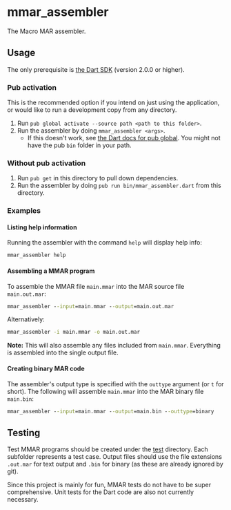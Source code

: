 # mmar_assembler

The Macro MAR assembler.

## Usage

The only prerequisite is [the Dart SDK](https://www.dartlang.org/tools/sdk) (version 2.0.0 or higher).

### Pub activation

This is the recommended option if you intend on just using the application, or would like to run a development copy from any directory.

1. Run `pub global activate --source path <path to this folder>`.
2. Run the assembler by doing `mmar_assembler <args>`.
    - If this doesn't work, see [the Dart docs for pub global](https://www.dartlang.org/tools/pub/cmd/pub-global#running-a-script). You might not have the pub `bin` folder in your path.

### Without pub activation

1. Run `pub get` in this directory to pull down dependencies.
2. Run the assembler by doing `pub run bin/mmar_assembler.dart` from this directory.

### Examples

#### Listing help information
Running the assembler with the command `help` will display help info:

```bat
mmar_assembler help
```

#### Assembling a MMAR program
To assemble the MMAR file `main.mmar` into the MAR source file `main.out.mar`:

```bat
mmar_assembler --input=main.mmar --output=main.out.mar
```

Alternatively:
```bat
mmar_assembler -i main.mmar -o main.out.mar
```

**Note:** This will also assemble any files included from `main.mmar`. Everything is assembled into the single output file.

#### Creating binary MAR code
The assembler's output type is specified with the `outtype` argument (or `t` for short). The following will assemble `main.mmar` into the MAR binary file `main.bin`:
```bat
mmar_assembler --input=main.mmar --output=main.bin --outtype=binary
```

## Testing
Test MMAR programs should be created under the [test](./test) directory. Each subfolder represents a test case. Output files should use the file extensions `.out.mar` for text output and `.bin` for binary (as these are already ignored by git).

Since this project is mainly for fun, MMAR tests do not have to be super comprehensive. Unit tests for the Dart code are also not currently necessary.